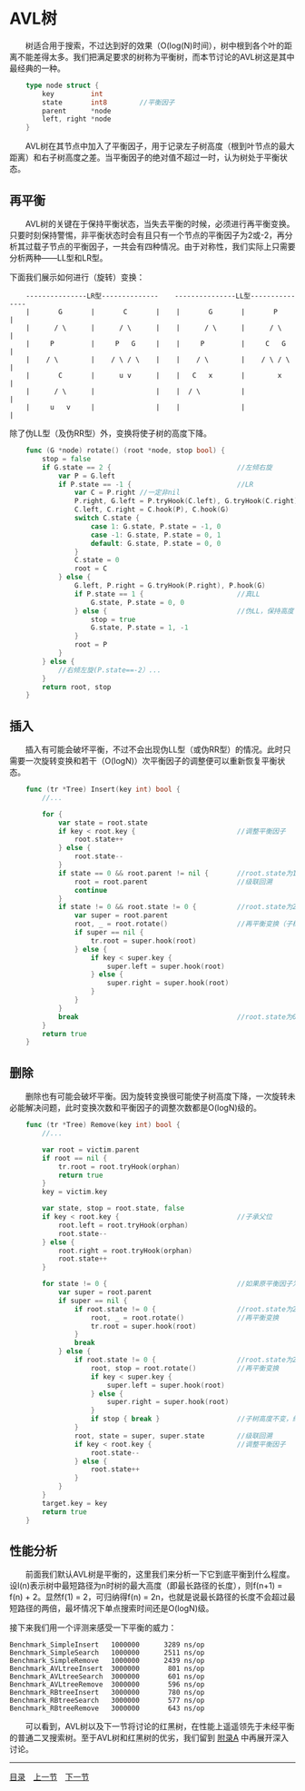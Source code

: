 # AVL树

　　树适合用于搜索，不过达到好的效果（O(log(N)时间），树中根到各个叶的距离不能差得太多。我们把满足要求的树称为平衡树，而本节讨论的AVL树这是其中最经典的一种。
```go
	type node struct {
		key         int
		state       int8 		//平衡因子
		parent      *node
		left, right *node
	}
```
　　AVL树在其节点中加入了平衡因子，用于记录左子树高度（根到叶节点的最大距离）和右子树高度之差。当平衡因子的绝对值不超过一时，认为树处于平衡状态。

## 再平衡
　　AVL树的关键在于保持平衡状态，当失去平衡的时候，必须进行再平衡变换。只要时刻保持警惕，非平衡状态时会有且只有一个节点的平衡因子为2或-2，再分析其过载子节点的平衡因子，一共会有四种情况。由于对称性，我们实际上只需要分析两种——LL型和LR型。

下面我们展示如何进行（旋转）变换：
```
	---------------LR型--------------    ---------------LL型---------------
	|       G       |       C       |    |       G       |       P       |
	|      / \      |      / \      |    |      / \      |      / \      |
	|     P         |     P   G     |    |     P         |     C   G     |
	|    / \        |    / \ / \    |    |    / \        |    / \ / \    |
	|       C       |      u v      |    |   C   x       |        x      |
	|      / \      |               |    |  / \          |               |
	|     u   v     |               |    |               |               |
```
除了伪LL型（及伪RR型）外，变换将使子树的高度下降。
```go
	func (G *node) rotate() (root *node, stop bool) {
		stop = false
		if G.state == 2 { 								//左倾右旋
			var P = G.left
			if P.state == -1 { 							//LR
				var C = P.right //一定非nil
				P.right, G.left = P.tryHook(C.left), G.tryHook(C.right)
				C.left, C.right = C.hook(P), C.hook(G)
				switch C.state {
					case 1:	G.state, P.state = -1, 0
					case -1: G.state, P.state = 0, 1
					default: G.state, P.state = 0, 0
				}
				C.state = 0
				root = C
			} else {
				G.left, P.right = G.tryHook(P.right), P.hook(G)
				if P.state == 1 { 						//真LL
					G.state, P.state = 0, 0
				} else {								//伪LL，保持高度
					stop = true
					G.state, P.state = 1, -1
				}
				root = P
			}
		} else { 										
			//右倾左旋(P.state==-2）...
		}
		return root, stop
	}
```

## 插入
　　插入有可能会破坏平衡，不过不会出现伪LL型（或伪RR型）的情况。此时只需要一次旋转变换和若干（O(logN)）次平衡因子的调整便可以重新恢复平衡状态。
```go
	func (tr *Tree) Insert(key int) bool {
		//...

		for {
			var state = root.state
			if key < root.key {							//调整平衡因子
				root.state++
			} else {
				root.state--
			}
			if state == 0 && root.parent != nil {		//root.state为1或-1
				root = root.parent						//级联回溯
				continue
			}
			if state != 0 && root.state != 0 { 			//root.state为2或-2
				var super = root.parent
				root, _ = root.rotate()					//再平衡变换（子树高度必然下降，到此结束）
				if super == nil {
					tr.root = super.hook(root)
				} else {
					if key < super.key {
						super.left = super.hook(root)
					} else {
						super.right = super.hook(root)
					}
				}
			}
			break										//root.state为0，没什么好做的
		}
		return true
	}
```


## 删除
　　删除也有可能会破坏平衡。因为旋转变换很可能使子树高度下降，一次旋转未必能解决问题，此时变换次数和平衡因子的调整次数都是O(logN)级的。
```go
	func (tr *Tree) Remove(key int) bool {
		//...

		var root = victim.parent
		if root == nil {
			tr.root = root.tryHook(orphan)
			return true
		}
		key = victim.key

		var state, stop = root.state, false
		if key < root.key {								//子承父位
			root.left = root.tryHook(orphan)
			root.state--
		} else {
			root.right = root.tryHook(orphan)
			root.state++
		}

		for state != 0 { 								//如果原平衡因子为0则子树高度不变
			var super = root.parent
			if super == nil {
				if root.state != 0 { 					//root.state为2或-2
					root, _ = root.rotate()				//再平衡变换
					tr.root = super.hook(root)
				}
				break
			} else {
				if root.state != 0 { 					//root.state为2或-2
					root, stop = root.rotate()			//再平衡变换
					if key < super.key {
						super.left = super.hook(root)
					} else {
						super.right = super.hook(root)
					}
					if stop { break }					//子树高度不变，终止追溯
				}
				root, state = super, super.state		//级联回溯
				if key < root.key {						//调整平衡因子
					root.state--
				} else {
					root.state++
				}
			}
		}
		target.key = key
		return true
	}
```

## 性能分析
　　前面我们默认AVL树是平衡的，这里我们来分析一下它到底平衡到什么程度。设l(n)表示树中最短路径为n时树的最大高度（即最长路径的长度），则f(n+1) = f(n) + 2。显然f(1) = 2，可归纳得f(n) = 2n，也就是说最长路径的长度不会超过最短路径的两倍，最坏情况下单点搜索时间还是O(logN)级。

接下来我们用一个评测来感受一下平衡的威力：
	
	Benchmark_SimpleInsert	 1000000      3289 ns/op
	Benchmark_SimpleSearch	 1000000      2511 ns/op
	Benchmark_SimpleRemove	 1000000      2439 ns/op
	Benchmark_AVLtreeInsert	 3000000       801 ns/op
	Benchmark_AVLtreeSearch	 3000000       601 ns/op
	Benchmark_AVLtreeRemove	 3000000       596 ns/op
	Benchmark_RBtreeInsert	 3000000       780 ns/op
	Benchmark_RBtreeSearch	 3000000       577 ns/op
	Benchmark_RBtreeRemove	 3000000       643 ns/op
	
　　可以看到，AVL树以及下一节将讨论的红黑树，在性能上遥遥领先于未经平衡的普通二叉搜索树。至于AVL树和红黑树的优劣，我们留到 [附录A](08-A.md) 中再展开深入讨论。

---
[目录](../index.md)　[上一节](05.md)　[下一节](05-B.md)